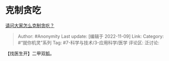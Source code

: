 # 克制贪吃
[请问大家怎么克制贪吃？](https://www.zhihu.com/question/431266831/answer/2749423361)

> Author: #Anonymity
> Last update: [编辑于 2022-11-09]
> Link:
> Category: #“就你机灵”系列
> Tag: #7-科学与技术/3-应用科学/医学
> 评论区:
> 泛讨论:

【找医生开】二甲双胍。
